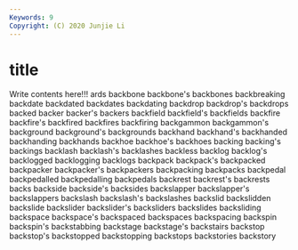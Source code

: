 ```yaml
---
Keywords: 9
Copyright: (C) 2020 Junjie Li
---
```


# title

Write contents here!!!
ards 
backbone 
backbone's 
backbones 
backbreaking 
backdate 
backdated 
backdates
backdating 
backdrop 
backdrop's 
backdrops 
backed 
backer 
backer's 
backers 
backfield 
backfield's
backfields 
backfire 
backfire's 
backfired 
backfires 
backfiring 
backgammon 
backgammon's 
background 
background's
backgrounds 
backhand 
backhand's 
backhanded 
backhanding 
backhands 
backhoe 
backhoe's 
backhoes 
backing
backing's 
backings 
backlash 
backlash's 
backlashes 
backless 
backlog 
backlog's 
backlogged 
backlogging
backlogs 
backpack 
backpack's 
backpacked 
backpacker 
backpacker's 
backpackers 
backpacking 
backpacks 
backpedal
backpedalled 
backpedalling 
backpedals 
backrest 
backrest's 
backrests 
backs 
backside 
backside's 
backsides
backslapper 
backslapper's 
backslappers 
backslash 
backslash's 
backslashes 
backslid 
backslidden 
backslide 
backslider
backslider's 
backsliders 
backslides 
backsliding 
backspace 
backspace's 
backspaced 
backspaces 
backspacing 
backspin
backspin's 
backstabbing 
backstage 
backstage's 
backstairs 
backstop 
backstop's 
backstopped 
backstopping 
backstops
backstories 
backstory 
